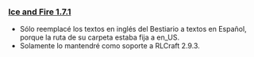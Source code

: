 ### [Ice and Fire 1.7.1](https://github.com/KameiB/RLCraft_Translations/raw/main/mods/iceandfire-1.7.1-1.12.2.jar)
- Sólo reemplacé los textos en inglés del Bestiario a textos en Español, porque la ruta de su carpeta estaba fija a en_US.  
- Solamente lo mantendré como soporte a RLCraft 2.9.3.